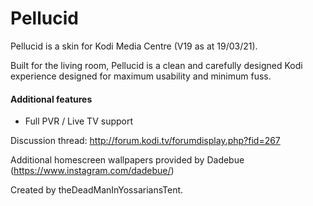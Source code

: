 Pellucid
===================

Pellucid is a skin for Kodi Media Centre (V19 as at 19/03/21).

Built for the living room, Pellucid is a clean and carefully designed Kodi experience designed for maximum usability and minimum fuss.

#### Additional features

- Full PVR / Live TV support

Discussion thread: http://forum.kodi.tv/forumdisplay.php?fid=267

Additional homescreen wallpapers provided by Dadebue (https://www.instagram.com/dadebue/)

Created by theDeadManInYossariansTent.

